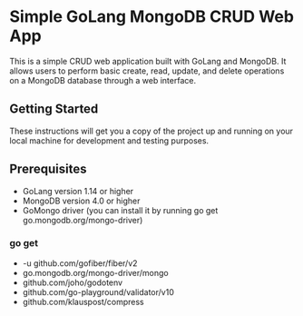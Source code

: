# Simple GoLang MongoDB CRUD Web App

This is a simple CRUD web application built with GoLang and MongoDB. It allows users to perform basic create, read, update, and delete operations on a MongoDB database through a web interface.

## Getting Started
These instructions will get you a copy of the project up and running on your local machine for development and testing purposes.

## Prerequisites
* GoLang version 1.14 or higher
* MongoDB version 4.0 or higher
* GoMongo driver (you can install it by running go get go.mongodb.org/mongo-driver)

### go get
* -u github.com/gofiber/fiber/v2
* go.mongodb.org/mongo-driver/mongo
* github.com/joho/godotenv
* github.com/go-playground/validator/v10
* github.com/klauspost/compress
